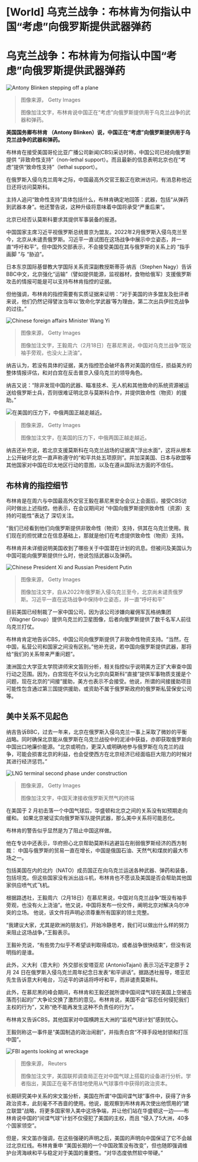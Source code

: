 # [World] 乌克兰战争：布林肯为何指认中国“考虑”向俄罗斯提供武器弹药

#  乌克兰战争：布林肯为何指认中国“考虑”向俄罗斯提供武器弹药


![Antony Blinken stepping off a plane](_128676883_gettyimages-1247215428.jpg)

> 图像来源，  Getty Images
>
> 图像加注文字，布林肯说中国正在“考虑”向俄罗斯提供用于乌克兰战争的武器和弹药。

**美国国务卿布林肯 （Antony Blinken）说，中国正在“考虑”向俄罗斯提供用于乌克兰战争的武器和弹药。**

布林肯在接受美国哥伦比亚广播公司新闻(CBS)采访时称​​，中国公司已经向俄罗斯提供 “非致命性支持”（non-lethal support）。而且最新的信息表明北京也在“考虑”提供“致命性支持”（lethal support）。

在俄罗斯入侵乌克兰周年之际，中国最高外交官王毅正在欧洲访问，有消息称他近日还将访问莫斯科。

主持人追问“致命性支持”具体包括什么，布林肯确定地回答：武器，包括“从弹药到武器本身”。他还警告说，这种升级将意味着中国将承受“严重后果”。

北京已经否认莫斯科要求其提供军事装备的报道。

中国国家主席习近平视俄罗斯总统普京为盟友。2022年2月俄罗斯入侵乌克兰至今，北京从未谴责俄罗斯。习近平一直试图在这场战争中展示中立姿态，并一直“呼吁和平”。但中国外交部表示，不会接受美国在其与俄罗斯的关系上的 “指手画脚 ”与 “胁迫”。

日本东京国际基督教大学国际关系资深副教授斯蒂芬·纳吉（Stephen Nagy）告诉BBC中文，北京强化“运输”（譬如提供能源，监视器材，食物给俄军）支援俄罗斯攻击的情报可能是可以支持布林肯指控的证据。

但他强调，布林肯的指控需要有实质证据来证明：“对于美国的许多盟友及批评者来说，他们仍然记得譬汝当年以‘致命化学武器’等为理由，第二次出兵伊拉克战争的过往。”

![Chinese foreign affairs Minister Wang Yi](_128682701_gettyimages-1247246001.jpg)

> 图像来源，  Getty Images
>
> 图像加注文字，王毅周六（2月18日）在慕尼黑说，中国对乌克兰战争“既没袖手旁观，也没火上浇油”。

纳吉认为，若没有具体的证据，美方指控恐会破坏各界对美国的信任，损益美方的整体情报评估，和对白宫在反击普京入侵乌克兰的领导角色。

纳吉又说：“除非发现中国的武器、瞄准技术、无人机和其他致命的系统资源被运送给俄罗斯士兵，否则很难证明北京与莫斯科合作，并提供致命性（物资）的援助。”

![在美国的压力下，中俄两国正越走越近。](_123344436_whatsubject.jpg)

> 图像来源，  Getty Images
>
> 图像加注文字，在美国的压力下，中俄两国正越走越近。

纳吉还补充说，若北京支援莫斯科在乌克兰战场的证据真“浮出水面”，这将从根本上公开破坏北京一直声称遵守的“和平共处五项原则”。并加深美国、日本与欧盟等其他国家对中国在印太地区行动的意图，以及在遵从国际法方面的不信任。

##  布林肯的指控细节

布林肯是在周六与中国最高外交官王毅在慕尼黑安全会议上会面后，接受CBS访问时做出上述指控。他表示，在会议期间对 “中国向俄罗斯提供致命性（资源）支持的可能性”表达了 深切关注。

“我们已经看到他们向俄罗斯提供非致命性（物资）支持，供其在乌克兰使用。我们现在的担忧建立在信息基础上，那就是他们在考虑提供致命性（物资）支持。

布林肯并未详细说明美国收到了哪些关于中国潜在计划的讯息。但被问及美国认为中国可能向俄罗斯提供什么时，他说包括武器以及弹药。

![Chinese President Xi and Russian President Putin](_123502061_xiputin.jpg)

> 图像来源，  Getty Images
>
> 图像加注文字，自从2022年俄罗斯入侵乌克兰至今，北京尚未谴责俄罗斯。习近平一直在这场战争中保持中立姿态，并一直“呼吁和平”

目前美国已经制裁了一家中国公司，因为该公司涉嫌向雇佣军瓦格纳集团（Wagner Group）提供乌克兰的卫星图像，后者向俄罗斯提供了数千名军人前往乌克兰打仗。

布林肯肯定地告诉CBS，中国公司向俄罗斯提供了非致命性物资支持。“当然，在中国，私营公司和国家之间没有区别。”他补充说，若中国向俄罗斯提供武器，那将给“我们的关系带来严重问题”。

澳洲国立大学亚太学院讲师宋文笛则分析，相关指控似乎说明美方正扩大审查中国行动之范围。因为，白宫现在不仅认为北京向莫斯科“直接”提供军事物质支援是个问题，现在北京的“间接”援助，美方也表示不会接受。他说，所谓的间接援助项目可能性包含通过第三国提供援助，或资助不属于俄罗斯政府的俄罗斯私营保安公司等。

##  美中关系不见起色

纳吉告诉BBC，过去一年来，北京在俄罗斯入侵乌克兰一事上采取了微妙的平衡战略。同时确保北京能从俄罗斯在乌克兰战役中的泥淖中获益，亦即获取俄罗斯向中国出口地廉价能源。“北京或明白，更深入或明确地参与俄罗斯在乌克兰的战争，可能会损害北京的利益，也会促使西方在北京经济已经面临巨大阻力的时候对其进行经济惩罚。”

![LNG terminal second phase under construction](_123493453_tianjin_lng_gettyimages-1340855846.jpg)

> 图像来源，  Getty Images
>
> 图像加注文字，中国天津接收俄罗斯天然气的终端

在美国于 2 月初击落一个中国气球后，华盛顿和北京之间的关系没有如预期走向缓和。 如果北京被证实向俄罗斯军队提供武器，那么美中关系将可能恶化。

布林肯的警告似乎显然是为了阻止中国这样做。

他在专访中还表示，华府担心北京帮助莫斯科逃避旨在削弱俄罗斯经济的西方制裁： 中国与俄罗斯的贸易一直在增长，中国是俄国石油、天然气和煤炭的最大市场之一。

包括美国在内的北约（NATO）成员国正在向乌克兰运送各种武器、弹药和装备，包括坦克。但这些国家没有派出战斗机，布林肯也不愿谈及美国是否会帮助其他国家供应喷气式飞机。

根据路透社，王毅周六（2月18日）在慕尼黑说，中国对乌克兰战争“既没有袖手旁观，也没有火上浇油”。他又说，中国将发布一份文件，阐明北京对解决乌尔冲突的立场。 他说，该文件将声明必须尊重所有国家的领土完整。

“我建议大家，尤其是欧洲的朋友们，开始冷静思考，我们可以做出什么样的努力来阻止这场战争，”王毅表示。

王毅补充说，“有些势力似乎不希望谈判取得成功，或者战争很快结束”，但没有说明指的是谁。

此外，义大利（意大利）外交部长安塔亚尼 (AntonioTajani) 表示习近平定原于 2 月 24 日在俄罗斯入侵乌克兰周年纪念日发表“和平讲话”。据路透社报导，塔亚尼先生告诉意大利电台，习近平的讲话将呼吁和平，而非谴责莫斯科。

此外，在慕尼黑的峰会期间，布林肯和王毅还就所谓中国间谍气球在美国上空被击落而引起的广大争论交换了激烈的意见。布林肯说，美国不会“容忍任何侵犯我们主权的行为”，又称“绝不能再发生这种不负责任的行为”。

布林肯又告诉CBS，其他国家对中国横跨五大洲的“监视气球计划”感到忧心。

王毅则称这一事件是“美国制造的政治闹剧”，并指责白宫“不择手段地封锁和打压中国”。

![FBI agents looking at wreckage](_128632507_41e04c9d9d69c902e1f854592e5f51b0e2d789ff0_0_2667_20041000x751.jpg)

> 图像来源，  Reuters
>
> 图像加注文字，美国联邦调查局正在对中国气球上搭载的设备进行分析。学者指出，美国正在毫不吝惜地使用从气球事件中获得的政治资本。

长期研究美中关系的宋文笛分析，美国在所谓“中国间谍气球”事件中，获得了许多政治资本，此刻毫不不吝啬的使用。他说，能观察到布林肯再次使出他惯用的“建立联盟”战略，将更多国家带入美中这场争端，并让他们站在华盛顿这一边——布林肯说中国的“间谍气球”计划不仅侵犯了美国的主权，而且 “侵入了5大洲，40多个国家领空”。

但是，宋文笛亦强调，在这些强硬的声明之后，美国的声明向中国保证了它不会越过北京红线。布林肯重申 “美国长期的一个中国政策没有改变”，但也随即强调维护台湾海峡和平与稳定对于美国的重要性。“对华态度依然软中带硬。”


